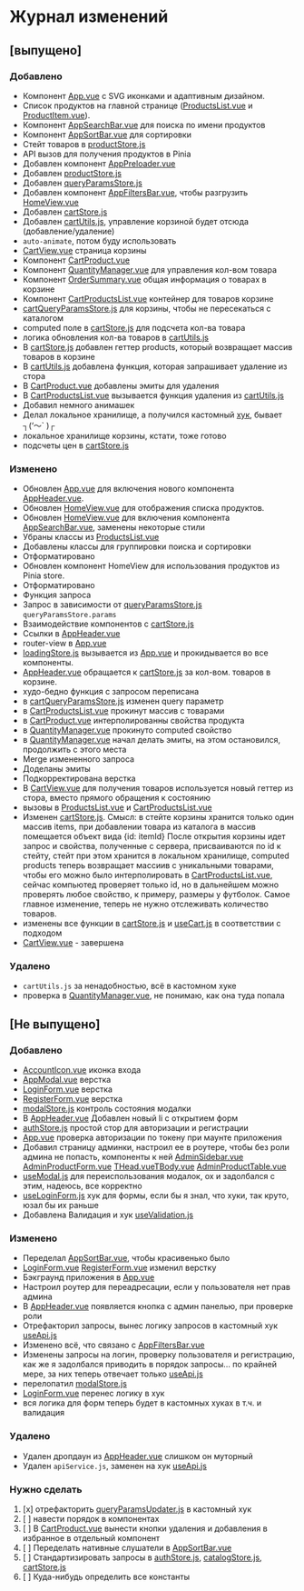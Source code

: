 # Журнал изменений

## [выпущено]

### Добавлено

- Компонент [App.vue](src%2FApp.vue) с SVG иконками и адаптивным дизайном.
- Список продуктов на главной странице ([ProductsList.vue](src%2Fcomponents%2FProductsList.vue)
  и [ProductItem.vue](src%2Fcomponents%2FProductItem.vue)).
- Компонент [AppSearchBar.vue](src%2Fcomponents%2FAppSearchBar.vue) для поиска по имени продуктов
- Компонент [AppSortBar.vue](src%2Fcomponents%2FAppSortBar.vue) для сортировки
- Стейт товаров в [productStore.js](src%2Fstores%2FproductStore.js)
- API вызов для получения продуктов в Pinia
- Добавлен компонент [AppPreloader.vue](src%2Fcomponents%2FAppPreloader.vue)
- Добавлен [productStore.js](src%2Fstores%2FproductStore.js)
- Добавлен [queryParamsStore.js](src%2Fstores%2FqueryParamsStore.js)
- Добавлен компонент [AppFiltersBar.vue](src%2Fcomponents%2FAppFiltersBar.vue), чтобы
  разгрузить [HomeView.vue](src%2Fpages%2FHomeView.vue)
- Добавлен [cartStore.js](src%2Fstores%2FcartStore.js)
- Добавлен [cartUtils.js](src%2Futils%2FcartUtils.js), управление корзиной будет отсюда (добавление/удаление)
- `auto-animate`, потом буду использовать
- [CartView.vue](src%2Fpages%2FCartView.vue) страница корзины
- Компонент [CartProduct.vue](src%2Fcomponents%2FCartProduct.vue)
- Компонент [QuantityManager.vue](src%2Fcomponents%2FQuantityManager.vue) для управления кол-вом товара
- Компонент [OrderSummary.vue](src%2Fcomponents%2FOrderSummary.vue) общая информация о товарах в корзине
- Компонент [CartProductsList.vue](src%2Fcomponents%2FCartProductsList.vue) контейнер для товаров корзине
- [cartQueryParamsStore.js](src%2Fstores%2FcartQueryParamsStore.js) для корзины, чтобы не пересекаться с каталогом
- computed поле в [cartStore.js](src%2Fstores%2FcartStore.js) для подсчета кол-ва товара
- логика обновления кол-ва товаров в [cartUtils.js](src%2Futils%2FcartUtils.js)
- В [cartStore.js](src%2Fstores%2FcartStore.js) добавлен геттер products, который возвращает массив товаров в корзине
- В [cartUtils.js](src%2Futils%2FcartUtils.js) добавлена функция, которая запрашивает удаление из стора
- В [CartProduct.vue](src%2Fcomponents%2FCartProduct.vue) добавлены эмиты для удаления
- В [CartProductsList.vue](src%2Fcomponents%2FCartProductsList.vue) вызывается функция удаления
  из [cartUtils.js](src%2Futils%2FcartUtils.js)
- Добавил немного анимашек
- Делал локальное хранилище, а получился кастомный [хук](src%2Fcomposables%2FuseCart.js), бывает ┐(‘～` )┌
- локальное хранилище корзины, кстати, тоже готово
- подсчеты цен в [cartStore.js](src%2Fstores%2FcartStore.js)

### Изменено

- Обновлен [App.vue](src%2FApp.vue) для включения нового компонента [AppHeader.vue](src%2Fcomponents%2FAppHeader.vue).
- Обновлен [HomeView.vue](src%2Fpages%2FHomeView.vue) для отображения списка продуктов.
- Обновлен [HomeView.vue](src%2Fpages%2FHomeView.vue) для включения
  компонента [AppSearchBar.vue](src%2Fcomponents%2FAppSearchBar.vue), заменены некоторые стили
- Убраны классы из [ProductsList.vue](src%2Fcomponents%2FProductsList.vue)
- Добавлены классы для группировки поиска и сортировки
- Отформатировано
- Обновлен компонент HomeView для использования продуктов из Pinia store.
- Отформатировано
- Функция запроса
- Запрос в зависимости от [queryParamsStore.js](src%2Fstores%2FqueryParamsStore.js) `queryParamsStore.params`
- Взаимодействие компонентов с [cartStore.js](src%2Fstores%2FcartStore.js)
- Ссылки в [AppHeader.vue](src%2Fcomponents%2FAppHeader.vue)
- router-view в [App.vue](src%2FApp.vue)
- [loadingStore.js](src%2Fstores%2FloadingStore.js) вызывается из [App.vue](src%2FApp.vue) и прокидывается во все
  компоненты.
- [AppHeader.vue](src%2Fcomponents%2FAppHeader.vue) обращается к [cartStore.js](src%2Fstores%2FcartStore.js) за кол-вом.
  товаров в корзине.
- худо-бедно функция с запросом переписана
- в [cartQueryParamsStore.js](src%2Fstores%2FcartQueryParamsStore.js) изменен query параметр
- в [CartProductsList.vue](src%2Fcomponents%2FCartProductsList.vue) прокинут массив с товарами
- в [CartProduct.vue](src%2Fcomponents%2FCartProduct.vue) интерполированны свойства продукта
- в [QuantityManager.vue](src%2Fcomponents%2FQuantityManager.vue) прокинуто computed свойство
- в [QuantityManager.vue](src%2Fcomponents%2FQuantityManager.vue) начал делать эмиты, на этом остановился, продолжить с
  этого места
- Merge измененного запроса
- Доделаны эмиты
- Подкорректирована верстка
- В [CartView.vue](src%2Fpages%2FCartView.vue) для получения товаров используется новый геттер из стора, вместо прямого
  обращения к состоянию
- вызовы в [ProductsList.vue](src%2Fcomponents%2FProductsList.vue)
  и [CartProductsList.vue](src%2Fcomponents%2FCartProductsList.vue)
- Изменен [cartStore.js](src%2Fstores%2FcartStore.js).
  Смысл: в стейте корзины хранится только один массив items, при добавлении товара из каталога в массив помещается
  объект вида {id: itemId}
  После открытия корзины идет запрос и свойства, полученные с сервера, присваиваются по id к стейту, стейт при этом
  хранится в локальном хранилище,
  computed products теперь возвращает массиив с уникальными товарами, чтобы его можно было интерполировать
  в [CartProductsList.vue](src%2Fcomponents%2FCartProductsList.vue), сейчас компьютед проверяет только id, но в
  дальнейшем можно проверять любое свойство,
  к примеру, размеры у футболок. Самое главное изменение, теперь не нужно отслеживать количество товаров.
- изменены все функции в [cartStore.js](src%2Fstores%2FcartStore.js) и [useCart.js](src%2Fcomposables%2FuseCart.js) в
  соответствии с подходом
- [CartView.vue](src%2Fpages%2FCartView.vue) - завершена

### Удалено

- `cartUtils.js` за ненадобностью, всё в кастомном хуке
- проверка в [QuantityManager.vue](src%2Fcomponents%2FQuantityManager.vue), не понимаю, как она туда попала

## [Не выпущено]

### Добавлено

- [AccountIcon.vue](src%2Fcomponents%2Ficons%2FAccountIcon.vue) иконка входа
- [AppModal.vue](src%2Fcomponents%2FAppModal.vue) верстка
- [LoginForm.vue](src%2Fcomponents%2FLoginForm.vue) верстка
- [RegisterForm.vue](src%2Fcomponents%2FRegisterForm.vue) верстка
- [modalStore.js](src%2Fstores%2FmodalStore.js) контроль состояния модалки
- В [AppHeader.vue](src%2Fcomponents%2FAppHeader.vue) Добавлен новый li с открытием форм
- [authStore.js](src%2Fstores%2FauthStore.js) простой стор для авторизации и регистрации
- [App.vue](src%2FApp.vue) проверка авторизации по токену при маунте приложения
- Добавил страницу админки, настроил ее в роутере, чтобы без роли админа не попасть, компоненты к ней [AdminSidebar.vue](src%2Fcomponents%2Fadmin%2FAdminSidebar.vue) 
[AdminProductForm.vue](src%2Fcomponents%2Fadmin%2FAdminProductForm.vue) [THead.vue](src%2Fcomponents%2Fadmin%2Ftable%2FTHead.vue)[TBody.vue](src%2Fcomponents%2Fadmin%2Ftable%2FTBody.vue)
[AdminProductTable.vue](src%2Fcomponents%2Fadmin%2Ftable%2FAdminProductTable.vue)
- [useModal.js](src%2Fcomposables%2FuseModal.js) для переиспользования модалок, ох и задолбался с этим, надеюсь, все корректно
- [useLoginForm.js](src%2Fcomposables%2Fauth%2FuseLoginForm.js) хук для формы, если бы я знал, что хуки, так круто, юзал бы их раньше
- Добавлена Валидация и хук [useValidation.js](src%2Fcomposables%2FuseValidation.js)

### Изменено

- Переделал [AppSortBar.vue](src%2Fcomponents%2FAppSortBar.vue), чтобы красивенько было
- [LoginForm.vue](src%2Fcomponents%2FLoginForm.vue) [RegisterForm.vue](src%2Fcomponents%2FRegisterForm.vue) изменил
  верстку
- Бэкграунд приложения в [App.vue](src%2FApp.vue)
- Настроил роутер для переадресации, если у пользователя нет прав админа
- В [AppHeader.vue](src%2Fcomponents%2FAppHeader.vue) появляется кнопка с админ панелью, при проверке роли
- Отрефакторил запросы, вынес логику запросов в кастомный хук [useApi.js](src%2Fcomposables%2FuseApi.js)
- Изменено всё, что связано с [AppFiltersBar.vue](src%2Fcomponents%2FAppFiltersBar.vue)
- Изменены запросы на логин, проверку пользователя и регистрацию, как же я задолбался приводить в порядок запросы...
  по крайней мере, за них теперь отвечает только [useApi.js](src%2Fcomposables%2FuseApi.js)
- перелопатил [modalStore.js](src%2Fstores%2FmodalStore.js)
- [LoginForm.vue](src%2Fcomponents%2FLoginForm.vue) перенес логику в хук
- вся логика для форм теперь будет в кастомных хуках в т.ч. и валидация

### Удалено

- Удален дропдаун из [AppHeader.vue](src%2Fcomponents%2FAppHeader.vue) слишком он муторный
- Удален `apiService.js`, заменен на хук [useApi.js](src%2Fcomposables%2FuseApi.js)

### Нужно сделать

1. [x] отрефакторить [queryParamsUpdater.js](src%2Futils%2FqueryParamsUpdater.js) в кастомный хук
2. [ ] навести порядок в компонентах
3. [ ] В [CartProduct.vue](src%2Fcomponents%2FCartProduct.vue) вынести кнопки удаления и добавления в избранное в
   отдельный компонент
4. [ ] Переделать нативные слушатели в [AppSortBar.vue](src%2Fcomponents%2FAppSortBar.vue)
5. [ ] Стандартизировать запросы
   в [authStore.js](src%2Fstores%2FauthStore.js), [catalogStore.js](src%2Fstores%2Fcatalog%2FcatalogStore.js), [cartStore.js](src%2Fstores%2Fcart%2FcartStore.js) 
6. [ ] Куда-нибудь определить все константы
